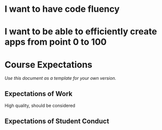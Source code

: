 
# I want to have code fluency
# I want to be able to efficiently create apps from point 0 to 100

# Course Expectations
*Use this document as a template for your own version.*

## Expectations of Work
High quality, should be considered
## Expectations of Student Conduct
